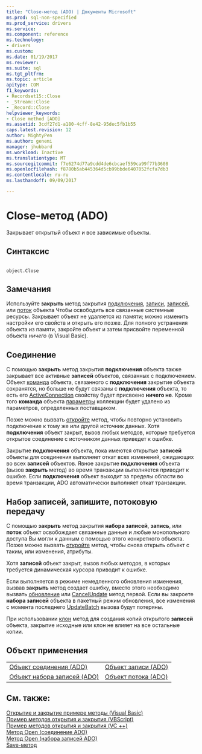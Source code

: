 ```yaml
---
title: "Close-метод (ADO) | Документы Microsoft"
ms.prod: sql-non-specified
ms.prod_service: drivers
ms.service: 
ms.component: reference
ms.technology:
- drivers
ms.custom: 
ms.date: 01/19/2017
ms.reviewer: 
ms.suite: sql
ms.tgt_pltfrm: 
ms.topic: article
apitype: COM
f1_keywords:
- Recordset15::Close
- _Stream::Close
- _Record::Close
helpviewer_keywords:
- Close method [ADO]
ms.assetid: 3cdf27d1-a180-4cff-8e42-95dec5fb1b55
caps.latest.revision: 12
author: MightyPen
ms.author: genemi
manager: jhubbard
ms.workload: Inactive
ms.translationtype: MT
ms.sourcegitcommit: f7e6274d77a9cdd4de6cbcaef559ca99f77b3608
ms.openlocfilehash: f8780b5ab445364d5cb99bbde6407052fcfa7db3
ms.contentlocale: ru-ru
ms.lasthandoff: 09/09/2017

---
```

# <a name="close-method-ado"></a>Close-метод (ADO)
Закрывает открытый объект и все зависимые объекты.  
  
## <a name="syntax"></a>Синтаксис  
  
```  
  
object.Close  
```  
  
## <a name="remarks"></a>Замечания  
 Используйте **закрыть** метод закрытия [подключения](../../../ado/reference/ado-api/connection-object-ado.md), [записи](../../../ado/reference/ado-api/record-object-ado.md), [записей](../../../ado/reference/ado-api/recordset-object-ado.md), или [поток](../../../ado/reference/ado-api/stream-object-ado.md) объекта Чтобы освободить все связанные системные ресурсы. Закрывает объект не удаляется из памяти; можно изменить настройки его свойств и открыть его позже. Для полного устранения объекта из памяти, закройте объект и затем присвойте переменной объекта *ничего* (в Visual Basic).  
  
## <a name="connection"></a>Соединение  
 С помощью **закрыть** метод закрытия **подключения** объекта также закрывает все активные **записей** объектов, связанных с подключением. Объект [команда](../../../ado/reference/ado-api/command-object-ado.md) объекта, связанного с **подключения** закрытие объекта сохранятся, но больше не будут связаны с **подключения** объекта, то есть его [ ActiveConnection](../../../ado/reference/ado-api/activeconnection-property-ado.md) свойству будет присвоено **ничего не**. Кроме того **команда** объекта [параметры](../../../ado/reference/ado-api/parameters-collection-ado.md) коллекции будет удалено из параметров, определенных поставщиком.  
  
 Позже можно вызвать [откройте](../../../ado/reference/ado-api/open-method-ado-connection.md) метод, чтобы повторно установить подключение к тому же или другой источник данных. Хотя **подключения** объект закрыт, вызов любых методов, которые требуется открытое соединение с источником данных приведет к ошибке.  
  
 Закрытие **подключения** объекта, пока имеются открытые **записей** объекты для соединения выполняет откат всех изменений, ожидающих во всех **записей** объектов. Явное закрытие **подключения** объекта (вызов **закрыть** метод) во время транзакции выполняется приводит к ошибке. Если **подключения** объект выходит за пределы области во время транзакции, ADO автоматически выполняет откат транзакции.  
  
## <a name="recordset-record-stream"></a>Набор записей, запишите, потоковую передачу  
 С помощью **закрыть** метод закрытия **набора записей**, **запись**, или **поток** объект освобождает связанные данные и любые монопольного доступа Вы могли к данным с помощью этого конкретного объекта. Позже можно вызвать [откройте](../../../ado/reference/ado-api/open-method-ado-recordset.md) метод, чтобы снова открыть объект с таким, или изменения, атрибуты.  
  
 Хотя **записей** объект закрыт, вызов любых методов, в которых требуется динамическая курсора приводит к ошибке.  
  
 Если выполняется в режиме немедленного обновления изменения, вызвав **закрыть** метод создает ошибку, вместо этого необходимо вызвать [обновление](../../../ado/reference/ado-api/update-method.md) или [CancelUpdate](../../../ado/reference/ado-api/cancelupdate-method-ado.md) метод первой. Если вы закроете **набора записей** объекта в пакетный режим обновления, все изменения с момента последнего [UpdateBatch](../../../ado/reference/ado-api/updatebatch-method.md) вызова будут потеряны.  
  
 При использовании [клон](../../../ado/reference/ado-api/clone-method-ado.md) метод для создания копий открытого **записей** объекта, закрытие исходные или клон не влияет на все остальные копии.  
  
## <a name="applies-to"></a>Объект применения  
  
|||  
|-|-|  
|[Объект соединения (ADO)](../../../ado/reference/ado-api/connection-object-ado.md)|[Объект записи (ADO)](../../../ado/reference/ado-api/record-object-ado.md)|  
|[Объект набора записей (ADO)](../../../ado/reference/ado-api/recordset-object-ado.md)|[Объект потока (ADO)](../../../ado/reference/ado-api/stream-object-ado.md)|  
  
## <a name="see-also"></a>См. также:  
 [Открытие и закрытие примере методы (Visual Basic)](../../../ado/reference/ado-api/open-and-close-methods-example-vb.md)   
 [Пример методов открытия и закрытия (VBScript)](../../../ado/reference/ado-api/open-and-close-methods-example-vbscript.md)   
 [Пример методов открытия и закрытия (VC ++)](../../../ado/reference/ado-api/open-and-close-methods-example-vc.md)   
 [Метод Open (соединение ADO)](../../../ado/reference/ado-api/open-method-ado-connection.md)   
 [Метод Open (набора записей ADO)](../../../ado/reference/ado-api/open-method-ado-recordset.md)   
 [Save-метод](../../../ado/reference/ado-api/save-method.md)

